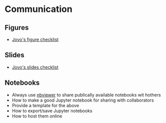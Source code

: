 # Communication

## Figures
- [Jovo's figure checklist](https://bitsandbrains.io/2018/09/08/figures.html)

## Slides
- [Jovo's slides checklist](https://bitsandbrains.io/2018/09/04/slides.html)

## Notebooks
- Always use [nbviewer](https://nbviewer.jupyter.org) to share publically available notebooks wit hothers
- How to make a good Jupyter notebook for sharing with collaborators
- Provide a template for the above
- How to export/save Jupyter notebooks 
- How to host them online
